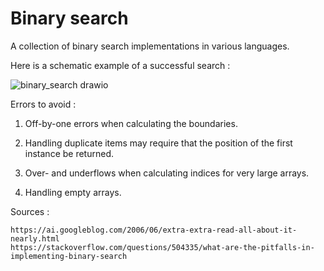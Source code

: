 # Binary search
A collection of binary search implementations in various languages.

Here is a schematic example of a successful search : 

![binary_search drawio](https://user-images.githubusercontent.com/38300786/145732586-c1eb48da-963c-40e3-9730-feabd9106f43.png)

Errors to avoid : 

  1. Off-by-one errors when calculating the boundaries.
  
  2. Handling duplicate items may require that the position of the first 
     instance be returned.
  
  3. Over- and underflows when calculating indices for very large arrays.

  4. Handling empty arrays.

  Sources : 
  
    https://ai.googleblog.com/2006/06/extra-extra-read-all-about-it-nearly.html
    https://stackoverflow.com/questions/504335/what-are-the-pitfalls-in-implementing-binary-search
